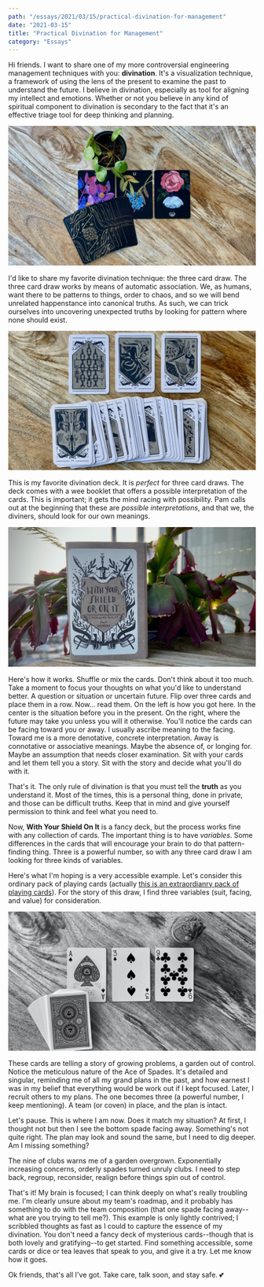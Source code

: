 ```yaml
---
path: "/essays/2021/03/15/practical-divination-for-management"
date: "2021-03-15"
title: "Practical Divination for Management"
category: "Essays"
---
```


Hi friends. I want to share one of my more controversial engineering management techniques with you: **divination**. It's a visualization technique, a framework of using the lens of the present to examine the past to understand the future. I believe in divination, especially as tool for aligning my intellect and emotions. Whether or not you believe in any kind of spiritual component to divination is secondary to the fact that it's an effective triage tool for deep thinking and planning.

![The Botanica Tarot (major Arcana) by [Kevin Jay Stanton](https://www.patreon.com/kevinjaystanton). The cards are in a loose pile, face down, on a wood table. Three cards are face up in a row above the pile. They are **Strength**, **The High Priestess**, and **The Hierophant**. ](./images/001.jpeg)

I'd like to share my favorite divination technique: the three card draw. The three card draw works by means of automatic association. We, as humans, want there to be patterns to things, order to chaos, and so we will bend unrelated happenstance into canonical truths. As such, we can trick ourselves into uncovering unexpected truths by looking for pattern where none should exist.

![**With Your Shield On It**, a divination deck by Seattle artist [Pam Wishbow](https://www.pamwishbow.com/).](./images/003.jpeg)

This is my favorite divination deck. It is _perfect_ for three card draws. The deck comes with a wee booklet that offers a possible interpretation of the cards. This is important; it gets the mind racing with possibility. Pam calls out at the beginning that these are _possible interpretations_, and that we, the diviners, should look for our own meanings.

![The wee booklet offering possible interpretations of the cards.](./images/002.jpeg)

Here's how it works. Shuffle or mix the cards. Don't think about it too much. Take a moment to focus your thoughts on what you'd like to understand better. A question or situation or uncertain future. Flip over three cards and place them in a row. Now... read them. On the left is how you got here. In the center is the situation before you in the present. On the right, where the future may take you unless you will it otherwise. You'll notice the cards can be facing toward you or away. I usually ascribe meaning to the facing. Toward me is a more denotative, concrete interpretation. Away is connotative or associative meanings. Maybe the absence of, or longing for. Maybe an assumption that needs closer examination. Sit with your cards and let them tell you a story. Sit with the story and decide what you'll do with it. 

That's it. The only rule of divination is that you must tell the **truth** as you understand it. Most of the times, this is a personal thing, done in private, and those can be difficult truths. Keep that in mind and give yourself permission to think and feel what you need to.

Now, **With Your Shield On It** is a fancy deck, but the process works fine with any collection of cards. The important thing is to have _variables_. Some differences in the cards that will encourage your brain to do that pattern-finding thing. Three is a powerful number, so with any three card draw I am looking for three kinds of variables.

Here's what I'm hoping is a very accessible example. Let's consider this ordinary pack of playing cards (actually [this is an extraordianry pack of playing cards](https://www.studioonfire.com/store/artisan-playing-cards)). For the story of this draw, I find three variables (suit, facing, and value) for consideration.

![Ordinary playing cards. The **Ace of Spades**, **Three of Spades**, and **Nine of Clubs** sit in a neat row above the deck.](./images/004.jpeg)

These cards are telling a story of growing problems, a garden out of control. Notice the meticulous nature of the Ace of Spades. It's detailed and singular, reminding me of all my grand plans in the past, and how earnest I was in my belief that everything would be work out if I kept focused. Later, I recruit others to my plans. The one becomes three (a powerful number, I keep mentioning). A team (or coven) in place, and the plan is intact.

Let's pause. This is where I am now. Does it match my situation? At first, I thought not but then I see the bottom spade facing away. Something's not quite right. The plan may look and sound the same, but I need to dig deeper. Am I missing something?

The nine of clubs warns me of a garden overgrown. Exponentially increasing concerns, orderly spades turned unruly clubs. I need to step back, regroup, reconsider, realign before things spin out of control.

That's it! My brain is focused; I can think deeply on what's really troubling me. I'm clearly unsure about my team's roadmap, and it probably has something to do with the team composition (that one spade facing away--what are you trying to tell me?). This example is only lightly contrived; I scribbled thoughts as fast as I could to capture the essence of my divination. You don't need a fancy deck of mysterious cards--though that is both lovely and gratifying--to get started. Find something accessible, some cards or dice or tea leaves that speak to you, and give it a try. Let me know how it goes.

Ok friends, that's all I've got. Take care, talk soon, and stay safe. 💕
